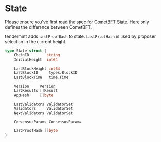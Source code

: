 # State

Please ensure you've first read the spec for [CometBFT State](https://github.com/cometbft/cometbft/blob/v0.34.x/spec/core/state.md). Here only defines the difference between CometBFT.

tendermint adds `LastProofHash` to state. `LastProofHash` is used by proposer selection in the current height.

```go
type State struct {
    ChainID        string
    InitialHeight  int64

    LastBlockHeight int64
    LastBlockID     types.BlockID
    LastBlockTime   time.Time

    Version     Version
    LastResults []Result
    AppHash     []byte

    LastValidators ValidatorSet
    Validators     ValidatorSet
    NextValidators ValidatorSet

    ConsensusParams ConsensusParams

    LastProofHash []byte
}
```
